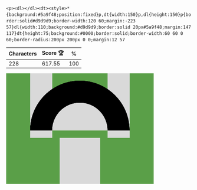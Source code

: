 `<p><dl></dl><dt><style>*{background:#5a9f48;position:fixed}p,dt{width:150}p,dl{height:150}p{border:solid#d9d9d9;border-width:120 60;margin:-223 57}dl{width:110;background:#d9d9d9;border:solid 20px#5a9f48;margin:147 117}dt{height:75;background:#0000;border:solid;border-width:60 60 0 60;border-radius:200px 200px 0 0;margin:12 57`

| Characters | Score 🏆 | %   |
| ---------- | -------- | --- |
| 228        | 617.55   | 100 |

![](/2025/Jul2025/04/20250704.png)
